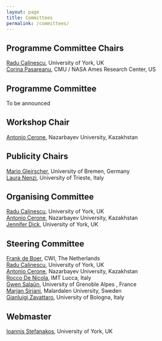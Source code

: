 ```yaml
---
layout: page
title: Committees
permalink: /committees/
---
```


<h2>Programme Committee Chairs</h2>
<p><a href="https://www-users.cs.york.ac.uk/~raduc/">Radu Calinescu</a>, University of York, UK<br>
   <a href="https://www.ece.cmu.edu/directory/bios/pasareanu-corina.html">Corina Pasareanu</a>, CMU / NASA Ames Research Center, US
</p>

<h2>Programme Committee</h2>
<p>To be announced</p>

<h2>Workshop Chair</h2>
<p><a href="https://nu.edu.kz/faculty/antonio-cerone">Antonio Cerone</a>, Nazarbayev University, Kazakhstan</p>

<h2>Publicity Chairs</h2>
<p><a href="https://www.gleirscher.at/mg/">Mario Gleirscher</a>, University of Bremen, Germany<br>
   <a href="https://lauranenzi.github.io/">Laura Nenzi</a>, University of Trieste, Italy</p>

<h2>Organising Committee</h2>
<p><a href="https://www-users.cs.york.ac.uk/~raduc/">Radu Calinescu</a>, University of York, UK<br>
   <a href="https://nu.edu.kz/faculty/antonio-cerone">Antonio Cerone</a>, Nazarbayev University, Kazakhstan<br>
   <a href="https://www.cs.york.ac.uk/people/?group=aaip&username=jennd">Jennifer Dick</a>, University of York, UK</p>

<h2>Steering Committee</h2>
<p><a href="https://homepages.cwi.nl/~frb/">Frank de Boer</a>, CWI, The Netherlands<br>
   <a href="https://www-users.cs.york.ac.uk/~raduc/">Radu Calinescu</a>, University of York, UK<br>
   <a href="https://nu.edu.kz/faculty/antonio-cerone">Antonio Cerone</a>, Nazarbayev University, Kazakhstan<br>
   <a href="https://www.imtlucca.it/it/rocco.denicola">Rocco De Nicola</a>, IMT Lucca, Italy<br>
   <a href="http://convecs.inria.fr/people/Gwen.Salaun/">Gwen Salaün</a>, University of Grenoble Alpes , France<br>
   <a href="http://www.ru.is/faculty/marjan/">Marjan Sirjani</a>, Malardalen University, Sweden<br>
   <a href="https://www.unibo.it/sitoweb/gianluigi.zavattaro/en">Gianluigi Zavattaro</a>, University of Bologna, Italy</p>

<h2>Webmaster</h2>
<a href="https://www.cs.york.ac.uk/people/?group=enterprise&username=ioanniss">Ioannis Stefanakos</a>, University of York, UK<br>
